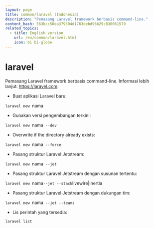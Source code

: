 ```yaml
---
layout: page
title: common/laravel (Indonesia)
description: "Pemasang Laravel framework berbasis command-line."
content_hash: 563bcc50ea379304d1763eebd96b29c830061579
related_topics:
  - title: English version
    url: /en/common/laravel.html
    icon: bi bi-globe
---
```

# laravel

Pemasang Laravel framework berbasis command-line.
Informasi lebih lanjut: <https://laravel.com>.

- Buat aplikasi Laravel baru:

`laravel new `<span class="tldr-var badge badge-pill bg-dark-lm bg-white-dm text-white-lm text-dark-dm font-weight-bold">nama</span>

- Gunakan versi pengembangan terkini:

`laravel new `<span class="tldr-var badge badge-pill bg-dark-lm bg-white-dm text-white-lm text-dark-dm font-weight-bold">nama</span>` --dev`

- Overwrite if the directory already exists:

`laravel new `<span class="tldr-var badge badge-pill bg-dark-lm bg-white-dm text-white-lm text-dark-dm font-weight-bold">nama</span>` --force`

- Pasang struktur Laravel Jetstream:

`laravel new `<span class="tldr-var badge badge-pill bg-dark-lm bg-white-dm text-white-lm text-dark-dm font-weight-bold">nama</span>` --jet`

- Pasang struktur Laravel Jetstream dengan susunan tertentu:

`laravel new `<span class="tldr-var badge badge-pill bg-dark-lm bg-white-dm text-white-lm text-dark-dm font-weight-bold">nama</span>` --jet --stack `<span class="tldr-var badge badge-pill bg-dark-lm bg-white-dm text-white-lm text-dark-dm font-weight-bold">livewire|inertia</span>

- Pasang struktur Laravel Jetstream dengan dukungan tim:

`laravel new `<span class="tldr-var badge badge-pill bg-dark-lm bg-white-dm text-white-lm text-dark-dm font-weight-bold">nama</span>` --jet --teams`

- Lis perintah yang tersedia:

`laravel list`
